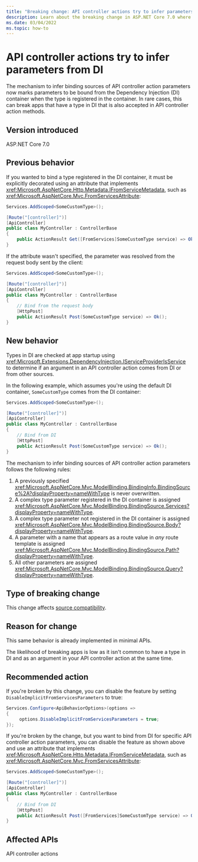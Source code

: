 ```yaml
---
title: "Breaking change: API controller actions try to infer parameters from DI"
description: Learn about the breaking change in ASP.NET Core 7.0 where API controller actions try to infer parameters from DI.
ms.date: 03/04/2022
ms.topic: how-to
---
```


# API controller actions try to infer parameters from DI

The mechanism to infer binding sources of API controller action parameters now marks parameters to be bound from the Dependency Injection (DI) container when the type is registered in the container. In rare cases, this can break apps that have a type in DI that is also accepted in API controller action methods.

## Version introduced

ASP.NET Core 7.0

## Previous behavior

If you wanted to bind a type registered in the DI container, it must be explicitly decorated using an attribute that implements <xref:Microsoft.AspNetCore.Http.Metadata.IFromServiceMetadata>, such as <xref:Microsoft.AspNetCore.Mvc.FromServicesAttribute>:

```csharp
Services.AddScoped<SomeCustomType>();

[Route("[controller]")]
[ApiController]
public class MyController : ControllerBase
{
    public ActionResult Get([FromServices]SomeCustomType service) => Ok();
}
```

If the attribute wasn't specified, the parameter was resolved from the request body sent by the client:

```csharp
Services.AddScoped<SomeCustomType>();

[Route("[controller]")]
[ApiController]
public class MyController : ControllerBase
{
    // Bind from the request body
    [HttpPost]
    public ActionResult Post(SomeCustomType service) => Ok();
}
```

## New behavior

Types in DI are checked at app startup using <xref:Microsoft.Extensions.DependencyInjection.IServiceProviderIsService> to determine if an argument in an API controller action comes from DI or from other sources.

In the following example, which assumes you're using the default DI container, `SomeCustomType` comes from the DI container:

``` csharp
Services.AddScoped<SomeCustomType>();

[Route("[controller]")]
[ApiController]
public class MyController : ControllerBase
{
    // Bind from DI
    [HttpPost]
    public ActionResult Post(SomeCustomType service) => Ok();
}
```

The mechanism to infer binding sources of API controller action parameters follows the following rules:

1. A previously specified <xref:Microsoft.AspNetCore.Mvc.ModelBinding.BindingInfo.BindingSource%2A?displayProperty=nameWithType> is never overwritten.
1. A complex type parameter registered in the DI container is assigned <xref:Microsoft.AspNetCore.Mvc.ModelBinding.BindingSource.Services?displayProperty=nameWithType>.
1. A complex type parameter not registered in the DI container is assigned <xref:Microsoft.AspNetCore.Mvc.ModelBinding.BindingSource.Body?displayProperty=nameWithType>.
1. A parameter with a name that appears as a route value in *any* route template is assigned <xref:Microsoft.AspNetCore.Mvc.ModelBinding.BindingSource.Path?displayProperty=nameWithType>.
1. All other parameters are assigned <xref:Microsoft.AspNetCore.Mvc.ModelBinding.BindingSource.Query?displayProperty=nameWithType>.

## Type of breaking change

This change affects [source compatibility](../../categories.md#source-compatibility).

## Reason for change

This same behavior is already implemented in minimal APIs.

The likelihood of breaking apps is low as it isn't common to have a type in DI and as an argument in your API controller action at the same time.

## Recommended action

If you're broken by this change, you can disable the feature by setting `DisableImplicitFromServicesParameters` to true:

```csharp
Services.Configure<ApiBehaviorOptions>(options =>
{
     options.DisableImplicitFromServicesParameters = true;
});
```

If you're broken by the change, but you want to bind from DI for specific API controller action parameters, you can disable the feature as shown above and use an attribute that implements <xref:Microsoft.AspNetCore.Http.Metadata.IFromServiceMetadata>, such as <xref:Microsoft.AspNetCore.Mvc.FromServicesAttribute>:

``` csharp
Services.AddScoped<SomeCustomType>();

[Route("[controller]")]
[ApiController]
public class MyController : ControllerBase
{
    // Bind from DI
    [HttpPost]
    public ActionResult Post([FromServices]SomeCustomType service) => Ok();
}
```

## Affected APIs

API controller actions
